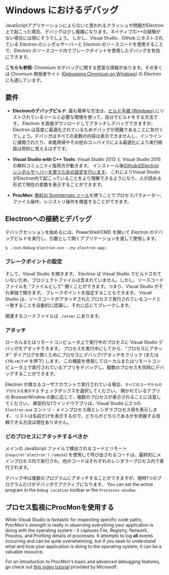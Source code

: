 # Windows におけるデバッグ

JavaScriptアプリケーションによらないと思われるクラッシュや問題がElectron上で起こった場合、デバッグは少し複雑になります。ネイティブ/C++の経験がない場合には得にそうでしょう。 しかし、Visual Studio、Github にホストされている Electron のシンボルサーバーと Electron のソースコードを使用することで、Electron のソースコード内でブレークポイントを使用したデバッグを有効にできます。

**こちらも参照**: Chromium のデバッグに関する豊富な情報があります。その多くは Chromium 開発者サイト ([Debugging Chromium on Windows](https://www.chromium.org/developers/how-tos/debugging-on-windows)) の Electron にも適しています。

## 要件

* **Electronのデバッグビルド**: 最も簡単な方法は、[ビルド手順 (Windows) ](build-instructions-windows.md)にリストされているツールと必要な環境を使って、自分でビルドをする方法です。 Electron を直接ダウンロードしてアタッチしデバッグできますが、Electron は高度に最適化されているためデバッグが困難であることに気付くでしょう。デバッガはすべての変数の内容は表示できませんし、インラインに展開されたり、末尾再帰やその他のコンパイラによる最適化により実行経路は奇妙に見えるはずです。

* **Visual Studio with C++ Tools**: Visual Studio 2013 と Visual Studio 2015 の無料コミュニティ版両方が動きます。 インストール後[GithubのElectron シンボルサーバーを使うための設定を行います](setting-up-symbol-server.md)。 これによりVisual StudioがElectron内で起こっていることをより理解できるようになり、人が読める形式で現在の変数を表示することができます。

* **ProcMon**: [無料の SysInternals ツール](https://technet.microsoft.com/en-us/sysinternals/processmonitor.aspx)を使うことでプロセスパラメーター、ファイル操作、レジストリ操作を検査することができます。

## Electronへの接続とデバッグ

デバッグセッションを始めるには、PowerShell/CMD を開いて Electron のデバッグビルドを実行し、引数として開くアプリケーションを渡して使用します。

```powershell
$ ./out/Debug/electron.exe ~/my-electron-app/
```

### ブレークポイントの設定

そして、Visual Studio を開きます。 Electron は Visual Studio でビルドされていないため、プロジェクトファイルは含まれていません。しかし、ソースコードファイルを "ファイルとして" 開くことができます。つまり、Visual Studio がそれ単独で開きます。 ブレークポイントを設定することもできます。 Visual Studio は、ソースコードがアタッチされたプロセスで実行されているコードと一致することを自動的に認識し、それに応じてブレークします。

関連するコードファイルは `./atom/` にあります。

### アタッチ

ローカルまたはリモートコンピュータ上で実行中のプロセスに Visual Studio デバッガをアタッチできます。 プロセスを実行中にしてから、"プロセスにアタッチ" ダイアログを開くためにプロセスにデバッグ/アタッチをクリック (または `CTRL+ALT+P` を押下) します。 この機能を使用してローカルまたはリモートコンピュータ上で実行されているアプリをデバッグし、複数のプロセスを同時にデバッグすることができます。

Electron が異なるユーザアカウントで実行されている場合、`すべてのユーザからのプロセスを表示する` チェックボックスを選択してください。 開かれているアプリの BrowserWindow の数に応じて、複数のプロセスが表示されることに注意してください。 典型的な1ウインドウアプリは、Visual Studio に2つの `Electron.exe` エントリ - メインプロセス用とレンダラプロセス用を表示します。 リストは名前だけを表示するので、どちらがどちらであるかを把握する信頼できる方法は現在ありません。

### どのプロセスにアタッチするべきか

メインの JavaScript ファイルで検出されるコードとリモート (`require('electron').remote`) を使用して呼び出されるコードは、最終的にメインプロセス内で実行され、他のコードはそれぞれのレンダラープロセス内で実行されます。

デバッグ中は複数のプログラムにアタッチすることができますが、随時1つのプログラムだけがデバッガでアクティブになります。 You can set the active program in the `Debug Location` toolbar or the `Processes window`.

## プロセス監視にProcMonを使用する

While Visual Studio is fantastic for inspecting specific code paths, ProcMon's strength is really in observing everything your application is doing with the operating system - it captures File, Registry, Network, Process, and Profiling details of processes. It attempts to log **all** events occurring and can be quite overwhelming, but if you seek to understand what and how your application is doing to the operating system, it can be a valuable resource.

For an introduction to ProcMon's basic and advanced debugging features, go check out [this video tutorial](https://channel9.msdn.com/shows/defrag-tools/defrag-tools-4-process-monitor) provided by Microsoft.